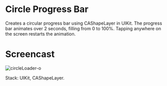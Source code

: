 # Circle Progress Bar

Creates a circular progress bar using CAShapeLayer in UIKit. The progress bar animates over 2 seconds, filling from 0 to 100%. Tapping anywhere on the screen restarts the animation.

# Screencast

![circleLoader-o](https://github.com/user-attachments/assets/3e4f11eb-c46c-4528-b876-0401b9b9befa)


Stack: UIKit, CAShapeLayer.
